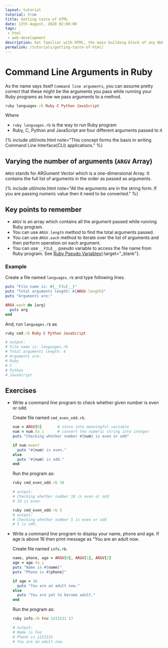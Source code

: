 ```yaml
---
layout: tutorial
tutorial: true
title: Getting taste of HTML
date: 13th August, 2020 02:00:00
tags:
 - html
 - web-development
description: Get familiar with HTML, the main building block of any Web Development
permalink: /tutorials/getting-taste-of-html/
---
```


# Command Line Arguments in Ruby

As the name says itself `Command line arguments`, you can assume pretty correct that these might be the arguments you pass
while running your Ruby programs as how we pass arguments to a method.

```ruby
ruby languages.rb Ruby C Python JavaScript
```

Where
- `ruby languages.rb` is the way to run Ruby program
- Ruby, C, Python and JavaScript are four different arguments passed to it

{% include util/note.html
    note="This concept forms the basis in writing Command Line Interface(CLI) applications."
%}

## Varying the number of arguments (`ARGV` Array)

`ARGV` stands for ARGument Vector which is a one-dimensional Array.
It contains the full list of arguments in the order as passed as arguments.

{% include util/note.html
    note="All the arguments are in the string form. If you are passing numeric value then it need to be converted."
%}

## Key points to remember

- `ARGV` is an array which contains all the argument passed while running Ruby program.
- You can use `ARGV.length` method to find the total arguments passed.
- You can use `ARGV.each` method to iterate over the list of arguments and then perform operation on each argument.
- You can use `__FILE__` pseudo variable to access the file name from Ruby program.
  See [Ruby Pseudo Variables](../variables-constants#ruby-pseudo-variables){:target="_blank"}.

### Example

Create a file named `languages.rb` and type following lines.

```ruby
puts "File name is: #{__FILE__}"
puts "Total arguments length: #{ARGV.length}"
puts "Arguments are:"

ARGV.each do |arg|
  puts arg
end
```

And, run `languages.rb` as

```ruby
ruby cmd.rb Ruby C Python JavaScript

# output:
# File name is: languages.rb
# Total arguments length: 4
# Arguments are:
# Ruby
# C
# Python
# JavaScript
```

## Exercises

- Write a command line program to check whether given number is even or odd.

  Create  file named `cmd_even_odd.rb`.

  ```ruby
  num = ARGV[0]       # store into meaningful variable
  num = num.to_i      # convert the numeric string into integer
  puts "Checking whether number #{num} is even or odd"

  if num.even?
    puts "#{num} is even."
  else
    puts "#{num} is odd."
  end
  ```

  Run the program as:

  ```ruby
  ruby cmd_even_odd.rb 10

  # output:
  # Checking whether number 10 is even or odd
  # 10 is even.

  ruby cmd_even_odd.rb 5
  # output:
  # Checking whether number 5 is even or odd
  # 5 is odd.
  ```

- Write a command line program to display your name, phone and age. If age is above 16 then print message as "You are an adult now.

  Create  file named `info.rb`.

  ```ruby
  name, phone, age = ARGV[0], ARGV[1], ARGV[2]
  age = age.to_i
  puts "Name is #{name}"
  puts "Phone is #{phone}"

  if age > 16
    puts "You are an adult now."
  else
    puts "You are yet to become adult."
  end
  ```

  Run the program as:

  ```ruby
  ruby info.rb Foo 1213131 17

  # output:
  # Name is Foo
  # Phone is 1213131
  # You are an adult now.
  ```
